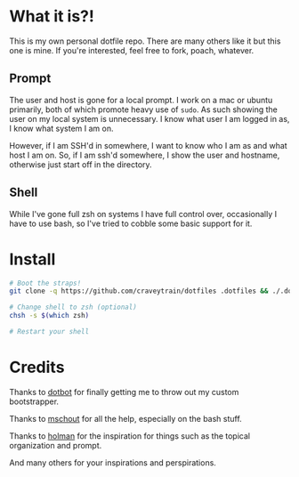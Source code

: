 # What it is?!

This is my own personal dotfile repo. There are many others like it but this one is mine. If you're interested, feel free to fork, poach, whatever.

## Prompt

The user and host is gone for a local prompt. I work on a mac or ubuntu primarily, both of which promote heavy use of `sudo`. As such showing the user on my local system is unnecessary. I know what user I am logged in as, I know what system I am on.

However, if I am SSH'd in somewhere, I want to know who I am as and what host I am on. So, if I am ssh'd somewhere, I show the user and hostname, otherwise just start off in the directory.

## Shell

While I've gone full zsh on systems I have full control over, occasionally I have to use bash, so I've tried to cobble some basic support for it.

# Install

```bash
# Boot the straps!
git clone -q https://github.com/craveytrain/dotfiles .dotfiles && ./.dotfiles/install >/dev/null

# Change shell to zsh (optional)
chsh -s $(which zsh)

# Restart your shell
```

# Credits

Thanks to [dotbot](https://github.com/anishathalye/dotbot) for finally getting me to throw out my custom bootstrapper.

Thanks to [mschout](https://github.com/mschout) for all the help, especially on the bash stuff.

Thanks to [holman](https://github.com/holman) for the inspiration for things such as the topical organization and prompt.

And many others for your inspirations and perspirations.
